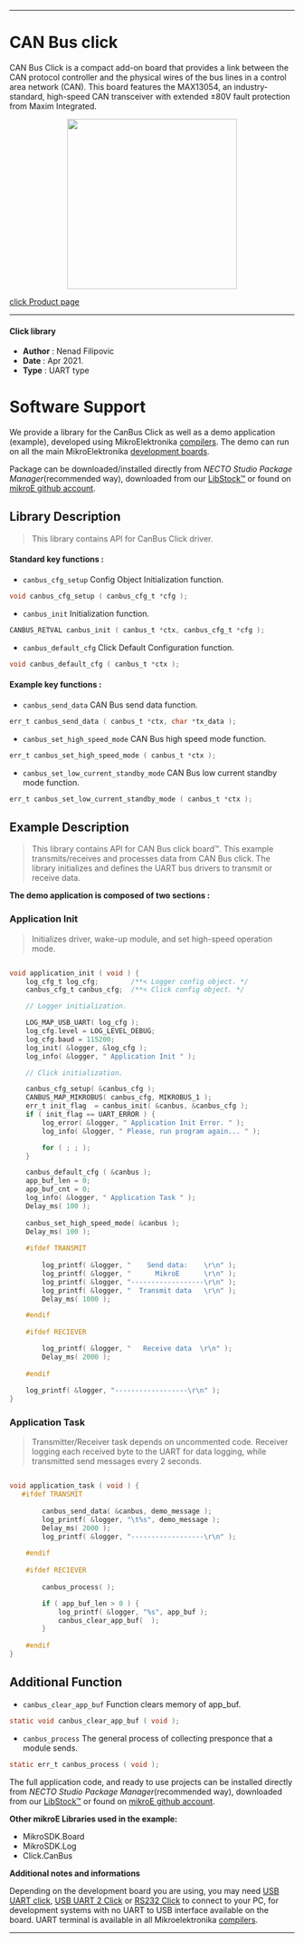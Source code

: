 
---
# CAN Bus click

CAN Bus Click is a compact add-on board that provides a link between the CAN protocol controller and the physical wires of the bus lines in a control area network (CAN). This board features the MAX13054, an industry-standard, high-speed CAN transceiver with extended ±80V fault protection from Maxim Integrated.

<p align="center">
  <img src="https://download.mikroe.com/images/click_for_ide/can_bus_click.png" height=300px>
</p>

[click Product page](https://www.mikroe.com/can-bus-click)

---


#### Click library

- **Author**        : Nenad Filipovic
- **Date**          : Apr 2021.
- **Type**          : UART type


# Software Support

We provide a library for the CanBus Click
as well as a demo application (example), developed using MikroElektronika
[compilers](https://www.mikroe.com/necto-studio).
The demo can run on all the main MikroElektronika [development boards](https://www.mikroe.com/development-boards).

Package can be downloaded/installed directly from *NECTO Studio Package Manager*(recommended way), downloaded from our [LibStock&trade;](https://libstock.mikroe.com) or found on [mikroE github account](https://github.com/MikroElektronika/mikrosdk_click_v2/tree/master/clicks).

## Library Description

> This library contains API for CanBus Click driver.

#### Standard key functions :

- `canbus_cfg_setup` Config Object Initialization function.
```c
void canbus_cfg_setup ( canbus_cfg_t *cfg );
```

- `canbus_init` Initialization function.
```c
CANBUS_RETVAL canbus_init ( canbus_t *ctx, canbus_cfg_t *cfg );
```

- `canbus_default_cfg` Click Default Configuration function.
```c
void canbus_default_cfg ( canbus_t *ctx );
```

#### Example key functions :

- `canbus_send_data` CAN Bus send data function.
```c
err_t canbus_send_data ( canbus_t *ctx, char *tx_data );
```

- `canbus_set_high_speed_mode` CAN Bus high speed mode function.
```c
err_t canbus_set_high_speed_mode ( canbus_t *ctx );
```

- `canbus_set_low_current_standby_mode` CAN Bus low current standby mode function.
```c
err_t canbus_set_low_current_standby_mode ( canbus_t *ctx );
```

## Example Description

> This library contains API for CAN Bus click board™.
> This example transmits/receives and processes data from CAN Bus click.
> The library initializes and defines the 
> UART bus drivers to transmit or receive data. 

**The demo application is composed of two sections :**

### Application Init

> Initializes driver, wake-up module, and set high-speed operation mode.

```c

void application_init ( void ) {
    log_cfg_t log_cfg;        /**< Logger config object. */
    canbus_cfg_t canbus_cfg;  /**< Click config object. */

    // Logger initialization.

    LOG_MAP_USB_UART( log_cfg );
    log_cfg.level = LOG_LEVEL_DEBUG;
    log_cfg.baud = 115200;
    log_init( &logger, &log_cfg );
    log_info( &logger, " Application Init " );

    // Click initialization.

    canbus_cfg_setup( &canbus_cfg );
    CANBUS_MAP_MIKROBUS( canbus_cfg, MIKROBUS_1 );
    err_t init_flag  = canbus_init( &canbus, &canbus_cfg );
    if ( init_flag == UART_ERROR ) {
        log_error( &logger, " Application Init Error. " );
        log_info( &logger, " Please, run program again... " );

        for ( ; ; );
    }

    canbus_default_cfg ( &canbus );
    app_buf_len = 0;
    app_buf_cnt = 0;
    log_info( &logger, " Application Task " );
    Delay_ms( 100 );
    
    canbus_set_high_speed_mode( &canbus );
    Delay_ms( 100 );
    
    #ifdef TRANSMIT
    
        log_printf( &logger, "    Send data:    \r\n" );
        log_printf( &logger, "      MikroE      \r\n" );
        log_printf( &logger, "------------------\r\n" );
        log_printf( &logger, "  Transmit data   \r\n" );
        Delay_ms( 1000 );

    #endif
        
    #ifdef RECIEVER

        log_printf( &logger, "   Receive data  \r\n" );
        Delay_ms( 2000 );
    
    #endif
        
    log_printf( &logger, "------------------\r\n" );
}

```

### Application Task

> Transmitter/Receiver task depends on uncommented code.
> Receiver logging each received byte to the UART for data logging,
> while transmitted send messages every 2 seconds.

```c

void application_task ( void ) {
   #ifdef TRANSMIT
    
        canbus_send_data( &canbus, demo_message );
        log_printf( &logger, "\t%s", demo_message );
        Delay_ms( 2000 );
        log_printf( &logger, "------------------\r\n" );    
    
    #endif
    
    #ifdef RECIEVER
    
        canbus_process( );

        if ( app_buf_len > 0 ) {
            log_printf( &logger, "%s", app_buf );
            canbus_clear_app_buf(  );
        }
    
    #endif
}

```

## Additional Function

- `canbus_clear_app_buf` Function clears memory of app_buf.
```c
static void canbus_clear_app_buf ( void );
```

- `canbus_process` The general process of collecting presponce that a module sends.
```c
static err_t canbus_process ( void );
```

The full application code, and ready to use projects can be installed directly from *NECTO Studio Package Manager*(recommended way), downloaded from our [LibStock&trade;](https://libstock.mikroe.com) or found on [mikroE github account](https://github.com/MikroElektronika/mikrosdk_click_v2/tree/master/clicks).

**Other mikroE Libraries used in the example:**

- MikroSDK.Board
- MikroSDK.Log
- Click.CanBus

**Additional notes and informations**

Depending on the development board you are using, you may need
[USB UART click](https://www.mikroe.com/usb-uart-click),
[USB UART 2 Click](https://www.mikroe.com/usb-uart-2-click) or
[RS232 Click](https://www.mikroe.com/rs232-click) to connect to your PC, for
development systems with no UART to USB interface available on the board. UART
terminal is available in all Mikroelektronika
[compilers](https://shop.mikroe.com/compilers).

---
